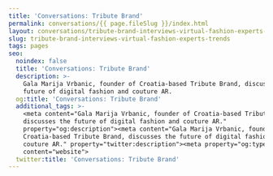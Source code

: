 ```yaml
---
title: 'Conversations: Tribute Brand'
permalink: conversations/{{ page.fileSlug }}/index.html
layout: conversations/tribute-brand-interviews-virtual-fashion-experts-trends.html
slug: tribute-brand-interviews-virtual-fashion-experts-trends
tags: pages
seo:
  noindex: false
  title: 'Conversations: Tribute Brand'
  description: >-
    Gala Marija Vrbanic, founder of Croatia-based Tribute Brand, discusses the
    future of digital fashion and couture AR.
  og:title: 'Conversations: Tribute Brand'
  additional_tags: >-
    <meta content="Gala Marija Vrbanic, founder of Croatia-based Tribute Brand,
    discusses the future of digital fashion and couture AR."
    property="og:description"><meta content="Gala Marija Vrbanic, founder of
    Croatia-based Tribute Brand, discusses the future of digital fashion and
    couture AR." property="twitter:description"><meta property="og:type"
    content="website">
  twitter:title: 'Conversations: Tribute Brand'
---
```



